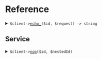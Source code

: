 # Reference
<details><summary><code>$client-><a href="/Seed/ClientClient.php">echo_</a>($id, $request) -> string</code></summary>
<dl>
<dd>

#### 🔌 Usage

<dl>
<dd>

<dl>
<dd>

```php
$client->echo_(
    id: $id,
    $request,
);
```
</dd>
</dl>
</dd>
</dl>

#### ⚙️ Parameters

<dl>
<dd>

<dl>
<dd>

**$id:** `string` 
    
</dd>
</dl>

<dl>
<dd>

**$request:** `\Seed\Types\EchoRequest` 
    
</dd>
</dl>
</dd>
</dl>


</dd>
</dl>
</details>

## Service
<details><summary><code>$client-><a href="/Seed/Service/ServiceClient.php">nop</a>($id, $nestedId)</code></summary>
<dl>
<dd>

#### 🔌 Usage

<dl>
<dd>

<dl>
<dd>

```php
$client->service->nop(
    id: $id,
    nestedId: $nestedId,
);
```
</dd>
</dl>
</dd>
</dl>

#### ⚙️ Parameters

<dl>
<dd>

<dl>
<dd>

**$id:** `string` 
    
</dd>
</dl>

<dl>
<dd>

**$nestedId:** `string` 
    
</dd>
</dl>
</dd>
</dl>


</dd>
</dl>
</details>
